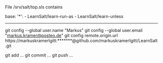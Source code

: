 File /srv/salt/top.sls contains

base:
  '*':
    - LearnSalt/learn-run-as
    - LearnSalt/learn-unless


---------------


git config --global user.name "Markus"
git config --global user.email "markus.kramer@posteo.de"
git config remote.origin.url https://markuskramerIgitt:*******@github.com/markuskramerIgitt/LearnSalt.git


git add ...
git commit ...
git push ...


